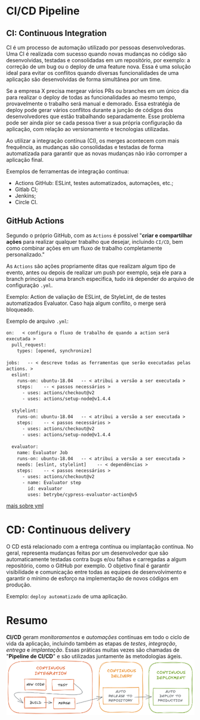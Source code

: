 # CI/CD Pipeline

## CI: Continuous Integration
CI é um processo de automação utilizado por pessoas desenvolvedoras. Uma CI é realizada com sucesso quando novas mudanças no código são desenvolvidas, testadas e consolidadas em um repositório, por exemplo: a correção de um bug ou o deploy de uma feature nova. Essa é uma solução ideal para evitar os conflitos quando diversas funcionalidades de uma aplicação são desenvolvidas de forma simultânea por um time.

Se a empresa X precisa mergear vários PRs ou branches em um único dia para realizar o deploy de todas as funcionalidades ao mesmo tempo, provavelmente o trabalho será manual e demorado. Essa estratégia de deploy pode gerar vários conflitos durante a junção de códigos dos desenvolvedores que estão trabalhando separadamente. Esse problema pode ser ainda pior se cada pessoa tiver a sua própria configuração da aplicação, com relação ao versionamento e tecnologias utilizadas.

Ao utilizar a integração contínua (CI), os merges acontecem com mais frequência, as mudanças são consolidadas e testadas de forma automatizada para garantir que as novas mudanças não irão corromper a aplicação final.

Exemplos de ferramentas de integração contínua:
- Actions GitHub: ESLint, testes automatizados, automações, etc.;
- Gitlab CI;
- Jenkins;
- Circle CI.


## GitHub Actions
Segundo o próprio GitHub, com as `Actions` é possível "**criar e compartilhar ações** para realizar qualquer trabalho que desejar, incluindo `CI/CD`, bem como combinar ações em um fluxo de trabalho completamente personalizado."

As `Actions` são ações propriamente ditas que realizam algum tipo de evento, antes ou depois de realizar um push por exemplo, seja ele para a branch principal ou uma branch especifica, tudo irá depender do arquivo de configuração `.yml`.

Exemplo: Action de valiação de ESLint, de StyleLint, de de testes automatizados Evaluator. Caso haja algum conflito, o merge será bloqueado.

Exemplo de arquivo `.yml`:
```
on:   < configura o fluxo de trabalho de quando a action será executada >
  pull_request:
    types: [opened, synchronize]

jobs:   -- < descreve todas as ferramentas que serão executadas pelas actions. >
  eslint:
    runs-on: ubuntu-18.04   -- < atribui a versão a ser executada >
    steps:    -- < passos necessários >
      - uses: actions/checkout@v2
      - uses: actions/setup-node@v1.4.4

  stylelint:
    runs-on: ubuntu-18.04   -- < atribui a versão a ser executada >
    steps:    -- < passos necessários >
      - uses: actions/checkout@v2
      - uses: actions/setup-node@v1.4.4

  evaluator:
    name: Evaluator Job
    runs-on: ubuntu-18.04   -- < atribui a versão a ser executada >
    needs: [eslint, stylelint]    -- < dependências >
    steps:    -- < passos necessários >
      - uses: actions/checkout@v2
      - name: Evaluator step
        id: evaluator
        uses: betrybe/cypress-evaluator-action@v5
```
[mais sobre yml](https://docs.github.com/pt/actions/reference/context-and-expression-syntax-for-github-actions)


# CD: Continuous delivery 
O CD está relacionado com a entrega contínua ou implantação contínua. No geral, representa mudanças feitas por um desenvolvedor que são automaticamente testadas contra bugs e/ou falhas e carregadas a algum repositório, como o GitHub por exemplo. O objetivo final é garantir visibilidade e comunicação entre todas as equipes de desenvolvimento e garantir o mínimo de esforço na implementação de novos códigos em produção.

Exemplo: `deploy automatizado` de uma aplicação.


# Resumo
**CI/CD** geram *monitoramentos* e *automações* contínuas em todo o ciclo de vida da aplicação, incluindo também as etapas de *testes*, *integração*, *entrega* e *implantação*. Essas práticas muitas vezes são chamadas de "**Pipeline de CI/CD**" e são utilizadas juntamente às metodologias ágeis.
<img src="../../ci-cd.png">
